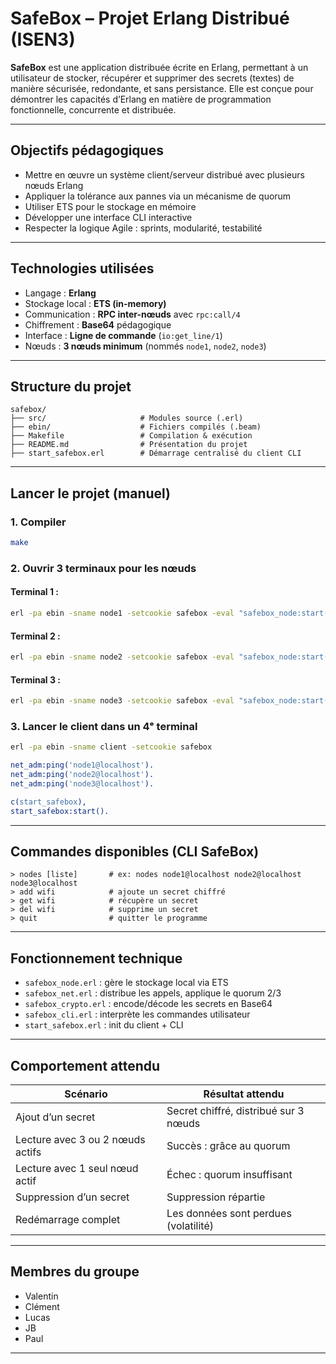 
#  SafeBox – Projet Erlang Distribué (ISEN3)

**SafeBox** est une application distribuée écrite en Erlang, permettant à un utilisateur de stocker, récupérer et supprimer des secrets (textes) de manière sécurisée, redondante, et sans persistance. Elle est conçue pour démontrer les capacités d’Erlang en matière de programmation fonctionnelle, concurrente et distribuée.

---

##  Objectifs pédagogiques

- Mettre en œuvre un système client/serveur distribué avec plusieurs nœuds Erlang
- Appliquer la tolérance aux pannes via un mécanisme de quorum
- Utiliser ETS pour le stockage en mémoire
- Développer une interface CLI interactive
- Respecter la logique Agile : sprints, modularité, testabilité

---

##  Technologies utilisées

- Langage : **Erlang**
- Stockage local : **ETS (in-memory)**
- Communication : **RPC inter-nœuds** avec `rpc:call/4`
- Chiffrement : **Base64** pédagogique
- Interface : **Ligne de commande** (`io:get_line/1`)
- Nœuds : **3 nœuds minimum** (nommés `node1`, `node2`, `node3`)

---

##  Structure du projet

```
safebox/
├── src/                     # Modules source (.erl)
├── ebin/                    # Fichiers compilés (.beam)
├── Makefile                 # Compilation & exécution
├── README.md                # Présentation du projet
├── start_safebox.erl        # Démarrage centralisé du client CLI
```

---

##  Lancer le projet (manuel)

### 1. Compiler
```bash
make
```

### 2. Ouvrir 3 terminaux pour les nœuds

#### Terminal 1 :
```bash
erl -pa ebin -sname node1 -setcookie safebox -eval "safebox_node:start(), timer:sleep(infinity)."
```

#### Terminal 2 :
```bash
erl -pa ebin -sname node2 -setcookie safebox -eval "safebox_node:start(), timer:sleep(infinity)."
```

#### Terminal 3 :
```bash
erl -pa ebin -sname node3 -setcookie safebox -eval "safebox_node:start(), timer:sleep(infinity)."
```

### 3. Lancer le client dans un 4ᵉ terminal
```bash
erl -pa ebin -sname client -setcookie safebox
```

```erlang
net_adm:ping('node1@localhost').
net_adm:ping('node2@localhost').
net_adm:ping('node3@localhost').

c(start_safebox),
start_safebox:start().
```

---

##  Commandes disponibles (CLI SafeBox)

```
> nodes [liste]       # ex: nodes node1@localhost node2@localhost node3@localhost
> add wifi            # ajoute un secret chiffré
> get wifi            # récupère un secret
> del wifi            # supprime un secret
> quit                # quitter le programme
```

---

##  Fonctionnement technique

- `safebox_node.erl` : gère le stockage local via ETS
- `safebox_net.erl` : distribue les appels, applique le quorum 2/3
- `safebox_crypto.erl` : encode/décode les secrets en Base64
- `safebox_cli.erl` : interprète les commandes utilisateur
- `start_safebox.erl` : init du client + CLI

---

##  Comportement attendu

| Scénario                                 | Résultat attendu                     |
|------------------------------------------|--------------------------------------|
| Ajout d’un secret                        | Secret chiffré, distribué sur 3 nœuds|
| Lecture avec 3 ou 2 nœuds actifs         |   Succès : grâce au quorum           |
| Lecture avec 1 seul nœud actif           |   Échec : quorum insuffisant         |
| Suppression d’un secret                  | Suppression répartie                 |
| Redémarrage complet                      | Les données sont perdues (volatilité)|

---

##  Membres du groupe

- Valentin
- Clément
- Lucas
- JB
- Paul

---